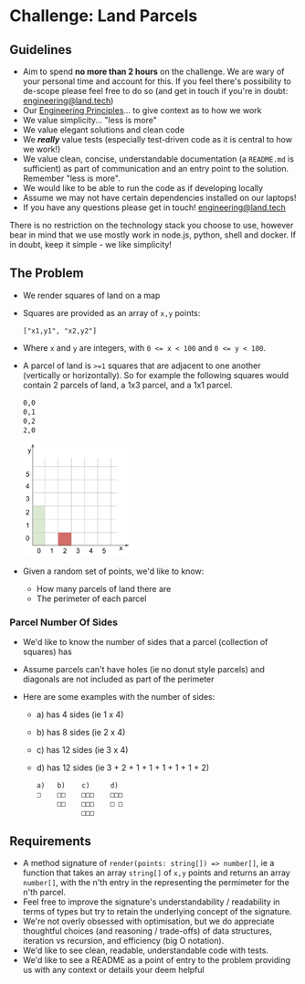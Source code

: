 # Challenge: Land Parcels

## Guidelines

- Aim to spend **no more than 2 hours** on the challenge. We are wary of your personal time and account for this. If you feel there's possibility to de-scope please feel free to do so (and get in touch if you're in doubt: engineering@land.tech)
- Our [Engineering Principles](https://engineering.land.tech/principles)... to give context as to how we work
- We value simplicity... "less is more"
- We value elegant solutions and clean code
- We **_really_** value tests (especially test-driven code as it is central to how we work!)
- We value clean, concise, understandable documentation (a `README.md` is sufficient) as part of communication and an entry point to the solution. Remember "less is more".
- We would like to be able to run the code as if developing locally
- Assume we may not have certain dependencies installed on our laptops!
- If you have any questions please get in touch! engineering@land.tech

There is no restriction on the technology stack you choose to use, however bear in mind that we use mostly work in node.js, python, shell and docker. If in doubt, keep it simple - we like simplicity!

## The Problem

- We render squares of land on a map
- Squares are provided as an array of `x,y` points:

  ```text
  ["x1,y1", "x2,y2"]
  ```

- Where `x` and `y` are integers, with `0 <= x < 100` and `0 <= y < 100`.

- A parcel of land is `>=1` squares that are adjacent to one another (vertically or horizontally). So for example the following squares would contain 2 parcels of land, a 1x3 parcel, and a 1x1 parcel.

  ```text
  0,0
  0,1
  0,2
  2,0
  ```

  <img  alt="diagram with 1x3 and 1x1 parcels" src="/backend/diagram.png" height=200>

- Given a random set of points, we'd like to know:
  - How many parcels of land there are
  - The perimeter of each parcel

### Parcel Number Of Sides

- We'd like to know the number of sides that a parcel (collection of squares) has
- Assume parcels can't have holes (ie no donut style parcels) and diagonals are not included as part of the perimeter
- Here are some examples with the number of sides:

  - a) has 4 sides (ie 1 x 4)
  - b) has 8 sides (ie 2 x 4)
  - c) has 12 sides (ie 3 x 4)
  - d) has 12 sides (ie 3 + 2 + 1 + 1 + 1 + 1 + 1 + 2)

    ```text
    a)   b)    c)     d)
    □    □□    □□□    □□□
         □□    □□□    □ □
               □□□
    ```

## Requirements

- A method signature of `render(points: string[]) => number[]`, ie a function that takes an array `string[]` of `x,y` points
  and returns an array `number[]`, with the n'th entry in the representing the permimeter for the n'th parcel.
- Feel free to improve the signature's understandability / readability in terms of types but try to retain the underlying concept of the signature.
- We're not overly obsessed with optimisation, but we do appreciate thoughtful choices (and reasoning / trade-offs) of data structures, iteration vs recursion, and efficiency (big O notation).
- We'd like to see clean, readable, understandable code with tests.
- We'd like to see a README as a point of entry to the problem providing us with any context or details your deem helpful
